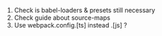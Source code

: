 1. Check is babel-loaders & presets still necessary
2. Check guide about source-maps
3. Use webpack.config.[ts] instead .[js] ?


